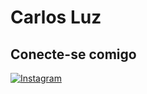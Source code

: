 # Carlos Luz

## Conecte-se comigo 
[![Instagram](https://img.shields.io/badge/Instagram-000?style=for-the-badge&logo=instagram)](https://www.instagram.com/carlos_7uz/)

